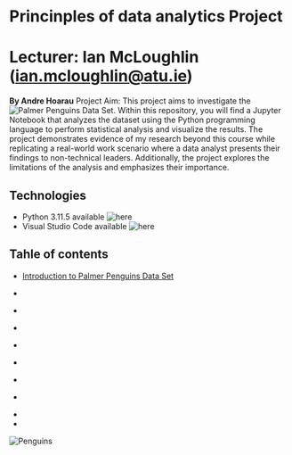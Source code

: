 # Princinples of data analytics Project
# Lecturer: Ian McLoughlin (ian.mcloughlin@atu.ie)
**By Andre Hoarau**
Project Aim: This project aims to investigate the ![Palmer Penguins Data Set](https://allisonhorst.github.io/palmerpenguins/). Within this repository, you will find a Jupyter Notebook that analyzes the dataset using the Python programming language to perform statistical analysis and visualize the results. The project demonstrates evidence of my research beyond this course while replicating a real-world work scenario where a data analyst presents their findings to non-technical leaders. Additionally, the project explores the limitations of the analysis and emphasizes their importance.

## Technologies
* Python 3.11.5 available ![here](https://www.anaconda.com/download)
* Visual Studio Code available ![here](https://code.visualstudio.com/)

## Tahle of contents
- [Introduction to Palmer Penguins Data Set](Palmer-Penguins-Introduction)
- []()
- []()
- []()
- []()
- []()
- []()
- []()

-
-


































![Penguins](https://allisonhorst.github.io/palmerpenguins/reference/figures/lter_penguins.png)